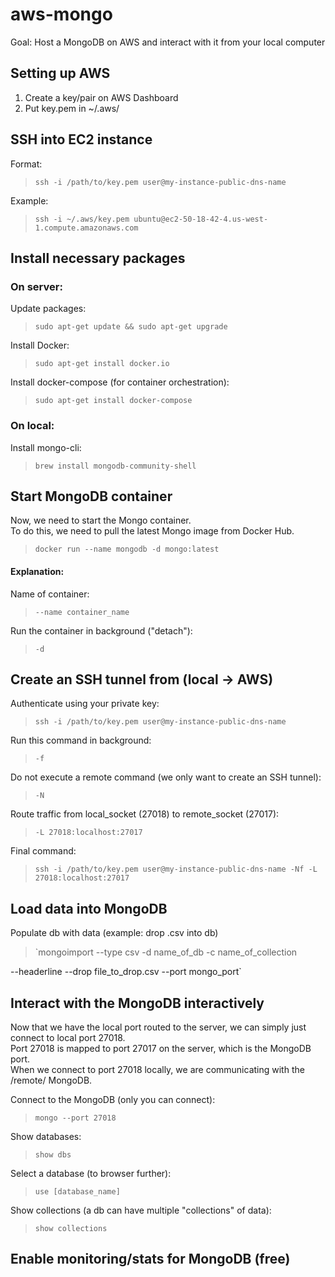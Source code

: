 # aws-mongo
Goal: Host a MongoDB on AWS and interact with it from your local computer

## Setting up AWS
1. Create a key/pair on AWS Dashboard
2. Put key.pem in ~/.aws/

## SSH into EC2 instance
Format:
> `ssh -i /path/to/key.pem user@my-instance-public-dns-name`

Example:
> `ssh -i ~/.aws/key.pem ubuntu@ec2-50-18-42-4.us-west-1.compute.amazonaws.com`


## Install necessary packages
### On server:
Update packages:
> `sudo apt-get update && sudo apt-get upgrade`

Install Docker:
> `sudo apt-get install docker.io`

Install docker-compose (for container orchestration):
> `sudo apt-get install docker-compose`

### On local:
Install mongo-cli:
> `brew install mongodb-community-shell`


## Start MongoDB container
Now, we need to start the Mongo container. \
To do this, we need to pull the latest Mongo image from Docker Hub.

> `docker run --name mongodb -d mongo:latest`

#### Explanation:
Name of container:
> `--name container_name`

Run the container in background ("detach"):
>`-d`


## Create an SSH tunnel from (local -> AWS)
Authenticate using your private key:
> `ssh -i /path/to/key.pem user@my-instance-public-dns-name`

Run this command in background:
> `-f`

Do not execute a remote command (we only want to create an SSH tunnel):
> `-N`

Route traffic from local_socket (27018) to remote_socket (27017):
> `-L 27018:localhost:27017`

Final command:
> `ssh -i /path/to/key.pem user@my-instance-public-dns-name -Nf -L 27018:localhost:27017`

## Load data into MongoDB
Populate db with data (example: drop .csv into db)
> `mongoimport --type csv -d name_of_db -c name_of_collection

--headerline --drop file_to_drop.csv --port mongo_port`


## Interact with the MongoDB interactively
Now that we have the local port routed to the server, we can simply just connect to local port 27018. \
Port 27018 is mapped to port 27017 on the server, which is the MongoDB port. \
When we connect to port 27018 locally, we are communicating with the /remote/ MongoDB.

Connect to the MongoDB (only you can connect):
> `mongo --port 27018`

Show databases:
> `show dbs`

Select a database (to browser further):
> `use [database_name]`

Show collections (a db can have multiple "collections" of data):
> `show collections`


## Enable monitoring/stats for MongoDB (free)

